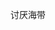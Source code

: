 <!--
 * @Descripttion: 
 * @version: 1.0
 * @Author: 赵舒婷
 * @Date: 2020-10-19 10:49:43
 * @LastEditors: 赵舒婷
 * @LastEditTime: 2020-10-19 10:50:17
-->
讨厌海带
